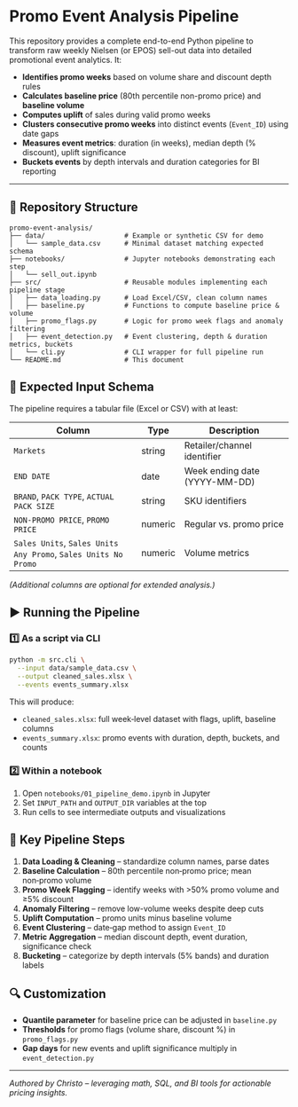 # Promo Event Analysis Pipeline

This repository provides a complete end-to-end Python pipeline to transform raw weekly Nielsen (or EPOS) sell-out data into detailed promotional event analytics. It:

* **Identifies promo weeks** based on volume share and discount depth rules
* **Calculates baseline price** (80th percentile non-promo price) and **baseline volume**
* **Computes uplift** of sales during valid promo weeks
* **Clusters consecutive promo weeks** into distinct events (`Event_ID`) using date gaps
* **Measures event metrics**: duration (in weeks), median depth (% discount), uplift significance
* **Buckets events** by depth intervals and duration categories for BI reporting

---

## 📂 Repository Structure

```text
promo-event-analysis/
├── data/                    # Example or synthetic CSV for demo
│   └── sample_data.csv      # Minimal dataset matching expected schema
├── notebooks/               # Jupyter notebooks demonstrating each step
│   └── sell_out.ipynb
├── src/                     # Reusable modules implementing each pipeline stage
│   ├── data_loading.py      # Load Excel/CSV, clean column names
│   ├── baseline.py          # Functions to compute baseline price & volume
│   ├── promo_flags.py       # Logic for promo week flags and anomaly filtering
│   ├── event_detection.py   # Event clustering, depth & duration metrics, buckets
│   └── cli.py               # CLI wrapper for full pipeline run
└── README.md                # This document
```

## 📝 Expected Input Schema

The pipeline requires a tabular file (Excel or CSV) with at least:

| Column                                                         | Type    | Description                   |
| -------------------------------------------------------------- | ------- | ----------------------------- |
| `Markets`                                                      | string  | Retailer/channel identifier   |
| `END DATE`                                                     | date    | Week ending date (YYYY-MM-DD) |
| `BRAND`, `PACK TYPE`, `ACTUAL PACK SIZE`                       | string  | SKU identifiers               |
| `NON-PROMO PRICE`, `PROMO PRICE`                               | numeric | Regular vs. promo price       |
| `Sales Units`, `Sales Units Any Promo`, `Sales Units No Promo` | numeric | Volume metrics                |

*(Additional columns are optional for extended analysis.)*

## ▶️ Running the Pipeline

### 1️⃣ As a script via CLI

```bash
python -m src.cli \
  --input data/sample_data.csv \
  --output cleaned_sales.xlsx \
  --events events_summary.xlsx
```

This will produce:

* `cleaned_sales.xlsx`: full week‑level dataset with flags, uplift, baseline columns
* `events_summary.xlsx`: promo events with duration, depth, buckets, and counts

### 2️⃣ Within a notebook

1. Open `notebooks/01_pipeline_demo.ipynb` in Jupyter
2. Set `INPUT_PATH` and `OUTPUT_DIR` variables at the top
3. Run cells to see intermediate outputs and visualizations

## 🧩 Key Pipeline Steps

1. **Data Loading & Cleaning** – standardize column names, parse dates
2. **Baseline Calculation** – 80th percentile non‑promo price; mean non‑promo volume
3. **Promo Week Flagging** – identify weeks with >50% promo volume and ≥5% discount
4. **Anomaly Filtering** – remove low-volume weeks despite deep cuts
5. **Uplift Computation** – promo units minus baseline volume
6. **Event Clustering** – date‑gap method to assign `Event_ID`
7. **Metric Aggregation** – median discount depth, event duration, significance check
8. **Bucketing** – categorize by depth intervals (5% bands) and duration labels

## 🔍 Customization

* **Quantile parameter** for baseline price can be adjusted in `baseline.py`
* **Thresholds** for promo flags (volume share, discount %) in `promo_flags.py`
* **Gap days** for new events and uplift significance multiply in `event_detection.py`

---

*Authored by Christo – leveraging math, SQL, and BI tools for actionable pricing insights.*
